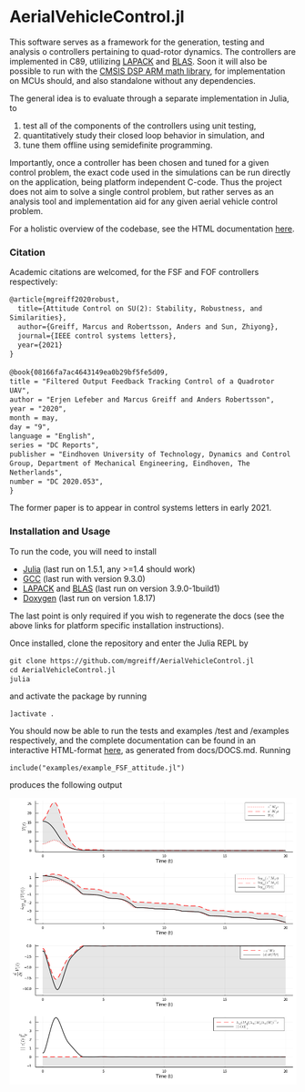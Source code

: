 # AerialVehicleControl.jl
This software serves as a framework for the generation, testing and analysis o
controllers pertaining to quad-rotor dynamics. The controllers are implemented
in C89, utlilizing [LAPACK](http://www.netlib.org/lapack/) and
[BLAS](http://www.netlib.org/blas/). Soon it will also be possible to run with the
[CMSIS DSP ARM math library](http://www.keil.com/pack/doc/CMSIS/DSP/html/index.html),
for implementation on MCUs should, and also standalone without any dependencies.

The general idea is to evaluate through a separate implementation in Julia, to
1. test all of the components of the controllers using unit testing,
2. quantitatively study their closed loop behavior in simulation, and
3. tune them offline using semidefinite programming.

Importantly, once a controller has been chosen and tuned for a given control problem,
the exact code used in the simulations can be run directly on the application, being
platform independent C-code. Thus the project does not aim to solve a single
control problem, but rather serves as an analysis tool and implementation aid
for any given aerial vehicle control problem.

For a holistic overview of the codebase, see the HTML documentation
[here](http://www.control.lth.se/personnel/marcus-greiff/).

### Citation
Academic citations are welcomed, for the FSF and FOF controllers respectively:
```
@article{mgreiff2020robust,
  title={Attitude Control on SU(2): Stability, Robustness, and Similarities},
  author={Greiff, Marcus and Robertsson, Anders and Sun, Zhiyong},
  journal={IEEE control systems letters},
  year={2021}
}

@book{08166fa7ac4643149ea0b29bf5fe5d09,
title = "Filtered Output Feedback Tracking Control of a Quadrotor UAV",
author = "Erjen Lefeber and Marcus Greiff and Anders Robertsson",
year = "2020",
month = may,
day = "9",
language = "English",
series = "DC Reports",
publisher = "Eindhoven University of Technology, Dynamics and Control Group, Department of Mechanical Engineering, Eindhoven, The Netherlands",
number = "DC 2020.053",
}
```
The former paper is to appear in control systems letters in early 2021.

### Installation and Usage
To run the code, you will need to install

* [Julia](https://julialang.org/downloads/platform/) (last run on 1.5.1, any >=1.4 should work)
* [GCC](https://gcc.gnu.org/) (last run with version 9.3.0)
* [LAPACK](http://www.netlib.org/lapack/) and [BLAS](http://www.netlib.org/blas/) (last run on version 3.9.0-1build1)
* [Doxygen](https://www.doxygen.nl/download.html) (last run on version 1.8.17)

The last point is only required if you wish to regenerate the docs (see the
above links for platform specific installation instructions).

Once installed, clone the repository and enter the Julia REPL by
```
git clone https://github.com/mgreiff/AerialVehicleControl.jl
cd AerialVehicleControl.jl
julia
```
and activate the package by running
```
]activate .
```
You should now be able to run the tests and examples /test and /examples
respectively, and the complete documentation can be found in an interactive
HTML-format [here](http://www.control.lth.se/personnel/marcus-greiff/), as generated from docs/DOCS.md. Running
```
include("examples/example_FSF_attitude.jl")
```
produces the following output

![Lyapunov function](/docs/images/robust_SU2_FSF_analysis.png "alt text")
